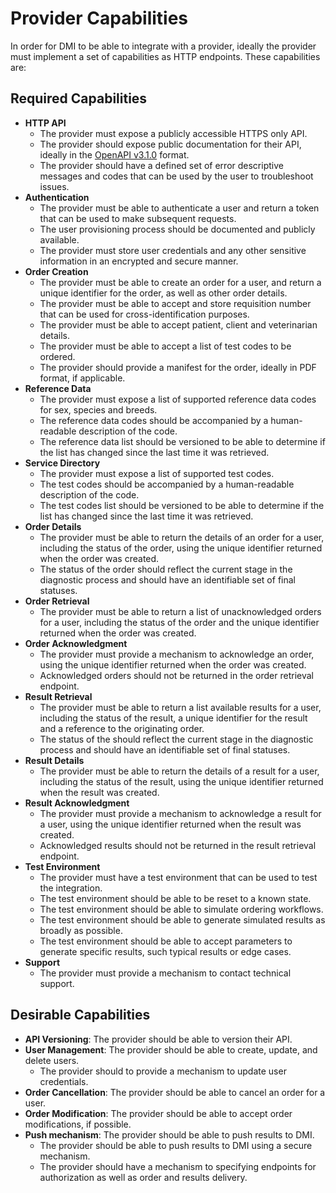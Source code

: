 # Provider Capabilities

In order for DMI to be able to integrate with a provider, ideally the provider must implement a set of capabilities as HTTP endpoints. These capabilities are:

## Required Capabilities

- **HTTP API**
  - The provider must expose a publicly accessible HTTPS only API.
  - The provider should expose public documentation for their API, ideally in the [OpenAPI v3.1.0](https://spec.openapis.org/oas/v3.1.0) format.
  - The provider should have a defined set of error descriptive messages and codes that can be used by the user to troubleshoot issues.
- **Authentication**
  - The provider must be able to authenticate a user and return a token that can be used to make subsequent requests.
  - The user provisioning process should be documented and publicly available.
  - The provider must store user credentials and any other sensitive information in an encrypted and secure manner.
- **Order Creation** 
  - The provider must be able to create an order for a user, and return a unique identifier for the order, as well as other order details.
  - The provider must be able to accept and store requisition number that can be used for cross-identification purposes.
  - The provider must be able to accept patient, client and veterinarian details.
  - The provider must be able to accept a list of test codes to be ordered.
  - The provider should provide a manifest for the order, ideally in PDF format, if applicable.
- **Reference Data**
  - The provider must expose a list of supported reference data codes for sex, species and breeds.
  - The reference data codes should be accompanied by a human-readable description of the code.
  - The reference data list should be versioned to be able to determine if the list has changed since the last time it was retrieved.
- **Service Directory**
  - The provider must expose a list of supported test codes.
  - The test codes should be accompanied by a human-readable description of the code.
  - The test codes list should be versioned to be able to determine if the list has changed since the last time it was retrieved.
- **Order Details**
  - The provider must be able to return the details of an order for a user, including the status of the order, using the unique identifier returned when the order was created.
  - The status of the order should reflect the current stage in the diagnostic process and should have an identifiable set of final statuses.
- **Order Retrieval**
  - The provider must be able to return a list of unacknowledged orders for a user, including the status of the order and the unique identifier returned when the order was created.
- **Order Acknowledgment**
  - The provider must provide a mechanism to acknowledge an order, using the unique identifier returned when the order was created.
  - Acknowledged orders should not be returned in the order retrieval endpoint.
- **Result Retrieval**
  - The provider must be able to return a list available results for a user, including the status of the result, a unique identifier for the result and a reference to the originating order.
  - The status of the should reflect the current stage in the diagnostic process and should have an identifiable set of final statuses.
- **Result Details**
  - The provider must be able to return the details of a result for a user, including the status of the result, using the unique identifier returned when the result was created.
- **Result Acknowledgment**
  - The provider must provide a mechanism to acknowledge a result for a user, using the unique identifier returned when the result was created.
  - Acknowledged results should not be returned in the result retrieval endpoint.
- **Test Environment**
  - The provider must have a test environment that can be used to test the integration.
  - The test environment should be able to be reset to a known state.
  - The test environment should be able to simulate ordering workflows.
  - The test environment should be able to generate simulated results as broadly as possible.
  - The test environment should be able to accept parameters to generate specific results, such typical results or edge cases.
- **Support** 
  - The provider must provide a mechanism to contact technical support.



## Desirable Capabilities
- **API Versioning**: The provider should be able to version their API.
- **User Management**: The provider should be able to create, update, and delete users.
  - The provider should to provide a mechanism to update user credentials.
- **Order Cancellation**: The provider should be able to cancel an order for a user.
- **Order Modification**: The provider should be able to accept order modifications, if possible. 
- **Push mechanism**: The provider should be able to push results to DMI.
  - The provider should be able to push results to DMI using a secure mechanism.
  - The provider should have a mechanism to specifying endpoints for authorization as well as order and results delivery. 
